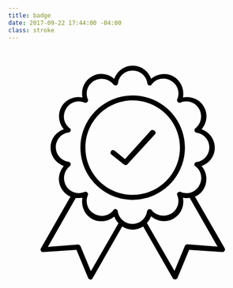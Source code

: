 ```yaml
---
title: badge
date: 2017-09-22 17:44:00 -04:00
class: stroke
---
```

<svg version="1.1"
	 xmlns:cc="http://creativecommons.org/ns#" xmlns:dc="http://purl.org/dc/elements/1.1/" xmlns:inkscape="http://www.inkscape.org/namespaces/inkscape" xmlns:rdf="http://www.w3.org/1999/02/22-rdf-syntax-ns#" xmlns:sodipodi="http://sodipodi.sourceforge.net/DTD/sodipodi-0.dtd" xmlns:svg="http://www.w3.org/2000/svg"
	 xmlns="http://www.w3.org/2000/svg" xmlns:xlink="http://www.w3.org/1999/xlink" x="0px" y="0px" viewBox="0 0 100 100"
	 style="enable-background:new 0 0 100 100;" xml:space="preserve">
<g transform="translate(0,-952.36218)">
	<path d="M50,959.4c-3.5,0-6.3,2.3-7.4,5.3c-2.5-2.1-6.1-2.7-9.1-0.9c-3,1.7-4.3,5.1-3.7,8.4c-3.2-0.6-6.6,0.7-8.4,3.7
		c-1.7,3-1.2,6.6,0.9,9.1c-3.1,1.1-5.3,3.9-5.3,7.4s2.3,6.3,5.3,7.4c-2.1,2.5-2.7,6.1-0.9,9.1c0.9,1.5,2.2,2.6,3.6,3.2l-11.9,20.8
		c-0.3,0.5-0.1,1.1,0.4,1.4c0.2,0.1,0.4,0.1,0.6,0.1l13.3-0.9l4.7,11.3c0.2,0.5,0.8,0.8,1.3,0.6c0.2-0.1,0.4-0.2,0.5-0.5l11.9-20.8
		c1.2,0.8,2.6,1.3,4.2,1.3s3-0.5,4.2-1.3l11.9,20.8c0.3,0.5,0.9,0.7,1.4,0.4c0.2-0.1,0.4-0.3,0.5-0.5l4.7-11.3l13.3,0.9
		c0.6,0,1-0.4,1.1-0.9c0-0.2,0-0.4-0.1-0.6L75,1012.1c1.5-0.6,2.8-1.7,3.6-3.2c1.7-3,1.2-6.6-0.9-9.1c3.1-1.1,5.3-3.9,5.3-7.4
		s-2.3-6.3-5.3-7.4c2.1-2.5,2.7-6.1,0.9-9.1c-1.7-3-5.1-4.3-8.4-3.7c0.6-3.2-0.7-6.6-3.7-8.4c-3-1.7-6.6-1.2-9.1,0.9
		C56.3,961.6,53.5,959.4,50,959.4z M50,961.4c3.1,0,5.6,2.3,5.9,5.2c0.1,0.5,0.6,0.9,1.1,0.8c0.3,0,0.5-0.2,0.6-0.4
		c1.8-2.4,5.1-3.1,7.8-1.5c2.7,1.5,3.7,4.8,2.5,7.5c-0.2,0.5,0.1,1.1,0.6,1.3c0.2,0.1,0.5,0.1,0.7,0c2.8-1.2,6-0.1,7.5,2.5
		c1.5,2.7,0.8,6-1.5,7.8c-0.4,0.3-0.5,1-0.2,1.4c0.2,0.2,0.4,0.3,0.6,0.4c3,0.4,5.2,2.9,5.2,5.9s-2.3,5.6-5.2,5.9
		c-0.5,0.1-0.9,0.6-0.8,1.1c0,0.3,0.2,0.5,0.4,0.6c2.4,1.8,3.1,5.1,1.5,7.8c-1.5,2.7-4.8,3.7-7.5,2.5c-0.5-0.2-1.1,0.1-1.3,0.6
		c-0.1,0.2-0.1,0.5,0,0.7c1.2,2.8,0.1,6-2.5,7.5c-2.7,1.5-6,0.8-7.8-1.5c-0.3-0.4-1-0.5-1.4-0.2c-0.2,0.2-0.3,0.4-0.4,0.6
		c-0.4,3-2.9,5.2-5.9,5.2s-5.6-2.3-5.9-5.2c-0.1-0.5-0.6-0.9-1.1-0.8c-0.3,0-0.5,0.2-0.6,0.4c-1.8,2.4-5.1,3.1-7.8,1.5
		c-2.7-1.5-3.7-4.8-2.5-7.5c0.2-0.5-0.1-1.1-0.6-1.3c-0.2-0.1-0.5-0.1-0.7,0c-2.8,1.2-6,0.1-7.5-2.5c-1.5-2.7-0.8-6,1.5-7.8
		c0.4-0.3,0.5-1,0.2-1.4c-0.2-0.2-0.4-0.3-0.6-0.4c-3-0.4-5.2-2.9-5.2-5.9s2.3-5.6,5.2-5.9c0.5-0.1,0.9-0.6,0.8-1.1
		c0-0.3-0.2-0.5-0.4-0.6c-2.4-1.8-3.1-5.1-1.5-7.8c1.5-2.7,4.8-3.7,7.5-2.5c0.5,0.2,1.1-0.1,1.3-0.6c0.1-0.2,0.1-0.5,0-0.7
		c-1.2-2.8-0.1-6,2.5-7.5c2.7-1.5,6-0.8,7.8,1.5c0.3,0.4,1,0.5,1.4,0.2c0.2-0.2,0.3-0.4,0.4-0.6C44.4,963.6,46.9,961.4,50,961.4z
		 M50,971.4c-11.6,0-21,9.4-21,21s9.4,21,21,21s21-9.4,21-21S61.6,971.4,50,971.4z M50,973.4c10.5,0,19,8.5,19,19
		c0,10.5-8.5,19-19,19s-19-8.5-19-19C31,981.9,39.5,973.4,50,973.4z M57.9,985.3c-0.3,0-0.5,0.1-0.7,0.3L46.9,997l-4.2-3.4
		c-0.4-0.3-1.1-0.3-1.4,0.2s-0.3,1.1,0.2,1.4l5,4c0.4,0.3,1,0.3,1.4-0.1l11-12c0.4-0.4,0.4-1,0-1.4
		C58.5,985.4,58.2,985.3,57.9,985.3z M29.8,1012.6c-0.6,3.2,0.7,6.6,3.7,8.4c3,1.7,6.6,1.2,9.1-0.9c0.4,1,0.9,1.9,1.7,2.7
		l-11.1,19.3l-4.2-10.1c-0.2-0.4-0.6-0.6-1-0.6l-12.1,0.9l11.2-19.6C28,1012.7,28.9,1012.7,29.8,1012.6z M70.2,1012.6
		c0.9,0.2,1.8,0.2,2.7,0l11.2,19.6l-12.1-0.9c-0.4,0-0.8,0.2-1,0.6l-4.2,10.1l-11.1-19.3c0.7-0.8,1.3-1.7,1.7-2.7
		c2.5,2.1,6.1,2.7,9.1,0.9C69.5,1019.2,70.8,1015.8,70.2,1012.6z"/>
</g>
</svg>

